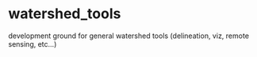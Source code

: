 # watershed_tools
development ground for general watershed tools (delineation, viz, remote sensing, etc...)
